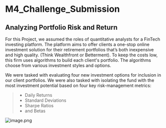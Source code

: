 # M4_Challenge_Submission

## Analyzing Portfolio Risk and Return

For this Project, we assumed the roles of quantitative analysts for a FinTech investing platform. The platform aims to offer clients a one-stop online investment solution for their retirement portfolios that’s both inexpensive and high quality. (Think Wealthfront or Betterment). To keep the costs low, this firm uses algorithms to build each client's portfolio. The algorithms choose from various investment styles and options.

We were tasked with evaluating four new investment options for inclusion in our client portfolios. We were also tasked with isolating the fund with the most investment potential based on four key risk-management metrics: 
> - Daily Returns
> - Standard Deviations
> - Sharpe Ratios
> - and Betas

![image.png](../60-Day_Rolling_Betas_BERKSHIRE_and_TIGER_line_plot.png)